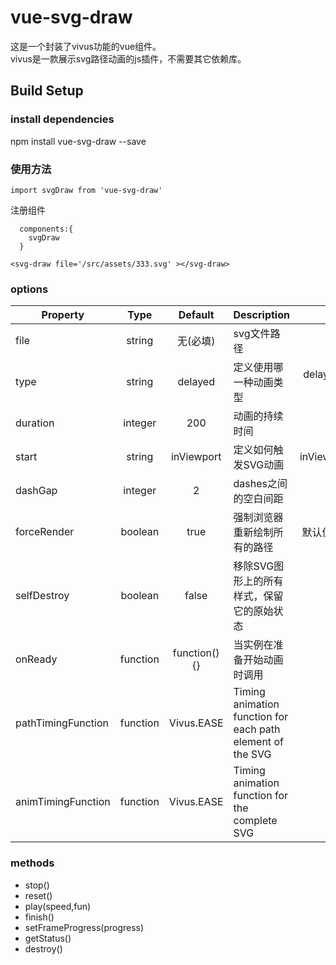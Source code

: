 # vue-svg-draw
 这是一个封装了vivus功能的vue组件。  
 vivus是一款展示svg路径动画的js插件，不需要其它依赖库。

## Build Setup

### install dependencies
npm install vue-svg-draw --save

### 使用方法 
` import svgDraw from 'vue-svg-draw' `

注册组件

```
  components:{
    svgDraw
  }

```
` <svg-draw file='/src/assets/333.svg' ></svg-draw> ` 

### options 
| Property | Type | Default | Description | Value |
| --------------------| :----------------: | :-------------:| ----------------------------------------------------- | :------------------------------------------------------: |
| file | string | 无(必填) | svg文件路径 | 绝对路径 |
| type | string | delayed | 定义使用哪一种动画类型 | delayed, async, oneByOne 或 script |
| duration | integer | 200 | 动画的持续时间 |  |
| start | string | inViewport | 定义如何触发SVG动画 | inViewport,manual,autostart |
| dashGap | integer | 2 |  dashes之间的空白间距  | 默认值为2 |
| forceRender | boolean | true | 强制浏览器重新绘制所有的路径 | 默认值为true，只在IE中有效 |
| selfDestroy | boolean | false | 移除SVG图形上的所有样式，保留它的原始状态 | 暂未使用 |
| onReady | function | function(){} | 当实例在准备开始动画时调用 | |
| pathTimingFunction | function | Vivus.EASE | Timing animation function for each path element of the SVG| 暂未使用 |
| animTimingFunction | function | Vivus.EASE | Timing animation function for the complete SVG | 暂未使用 |



### methods
- stop()  
- reset()  
- play(speed,fun) 
- finish()  
- setFrameProgress(progress) 
- getStatus() 
- destroy() 